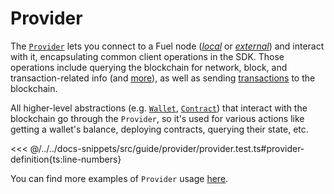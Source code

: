 # Provider

The [`Provider`](/api/Account/Provider.md) lets you connect to a Fuel node ([_*local*_](/getting-started/connecting-to-a-local-node.md) or [_*external*_](/getting-started/connecting-to-testnet.md)) and interact with it, encapsulating common client operations in the SDK. Those operations include querying the blockchain for network, block, and transaction-related info (and [more](/api/Account/Provider.md)), as well as sending [transactions](/guide/transactions/index.md) to the blockchain.

All higher-level abstractions (e.g. [`Wallet`](/guide/wallets/index.md), [`Contract`](/guide/contracts/index.md)) that interact with the blockchain go through the `Provider`, so it's used for various actions like getting a wallet's balance, deploying contracts, querying their state, etc.

<<< @/../../docs-snippets/src/guide/provider/provider.test.ts#provider-definition{ts:line-numbers}

You can find more examples of `Provider` usage [here](./querying-the-chain.md).
